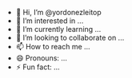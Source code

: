 - 👋 Hi, I’m @yordonezleitop
- 👀 I’m interested in ...
- 🌱 I’m currently learning ...
- 💞️ I’m looking to collaborate on ...
- 📫 How to reach me ...
- 😄 Pronouns: ...
- ⚡ Fun fact: ...

<!---
yordonezleitop/yordonezleitop is a ✨ special ✨ repository because its `README.md` (this file) appears on your GitHub profile.
You can click the Preview link to take a look at your changes.
--->
